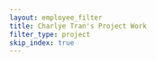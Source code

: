 ```yaml
---
layout: employee_filter
title: Charlye Tran's Project Work
filter_type: project
skip_index: true
---
```


